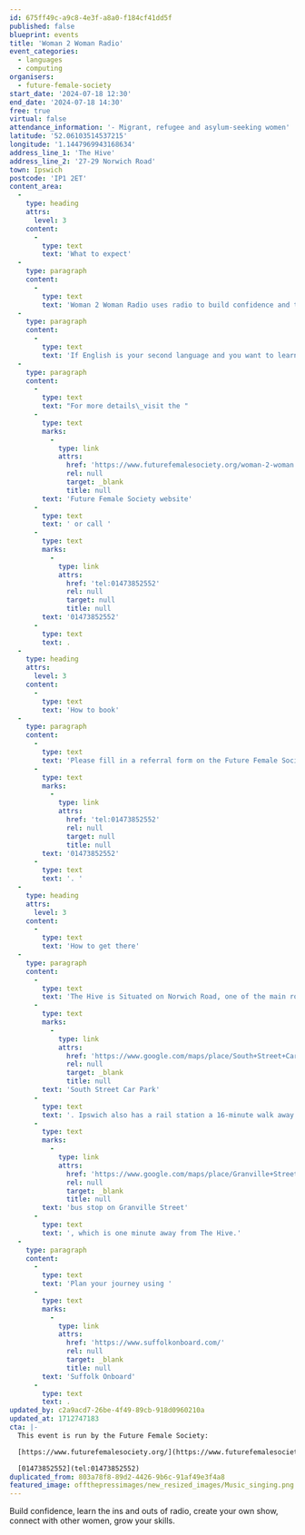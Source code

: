 ```yaml
---
id: 675ff49c-a9c8-4e3f-a8a0-f184cf41dd5f
published: false
blueprint: events
title: 'Woman 2 Woman Radio'
event_categories:
  - languages
  - computing
organisers:
  - future-female-society
start_date: '2024-07-18 12:30'
end_date: '2024-07-18 14:30'
free: true
virtual: false
attendance_information: '- Migrant, refugee and asylum-seeking women'
latitude: '52.06103514537215'
longitude: '1.1447969943168634'
address_line_1: 'The Hive'
address_line_2: '27-29 Norwich Road'
town: Ipswich
postcode: 'IP1 2ET'
content_area:
  -
    type: heading
    attrs:
      level: 3
    content:
      -
        type: text
        text: 'What to expect'
  -
    type: paragraph
    content:
      -
        type: text
        text: 'Woman 2 Woman Radio uses radio to build confidence and teach new skills to migrants, refugee, and asylum seeking women.'
  -
    type: paragraph
    content:
      -
        type: text
        text: 'If English is your second language and you want to learn a new skill, come on down!'
  -
    type: paragraph
    content:
      -
        type: text
        text: "For more details\_visit the "
      -
        type: text
        marks:
          -
            type: link
            attrs:
              href: 'https://www.futurefemalesociety.org/woman-2-woman'
              rel: null
              target: _blank
              title: null
        text: 'Future Female Society website'
      -
        type: text
        text: ' or call '
      -
        type: text
        marks:
          -
            type: link
            attrs:
              href: 'tel:01473852552'
              rel: null
              target: null
              title: null
        text: '01473852552'
      -
        type: text
        text: .
  -
    type: heading
    attrs:
      level: 3
    content:
      -
        type: text
        text: 'How to book'
  -
    type: paragraph
    content:
      -
        type: text
        text: 'Please fill in a referral form on the Future Female Society website or call '
      -
        type: text
        marks:
          -
            type: link
            attrs:
              href: 'tel:01473852552'
              rel: null
              target: null
              title: null
        text: '01473852552'
      -
        type: text
        text: '. '
  -
    type: heading
    attrs:
      level: 3
    content:
      -
        type: text
        text: 'How to get there'
  -
    type: paragraph
    content:
      -
        type: text
        text: 'The Hive is Situated on Norwich Road, one of the main roads into Ipswich, with the closest parking being the '
      -
        type: text
        marks:
          -
            type: link
            attrs:
              href: 'https://www.google.com/maps/place/South+Street+Car+Park/@52.0612384,1.143093,18.06z/data=!4m22!1m16!4m15!1m6!1m2!1s0x47d9a110e1d478a5:0x43897233bab1bdf4!2sThe+Hive+Ipswich+CIC,+Norwich+Road,+Ipswich!2m2!1d1.144487!2d52.0610108!1m6!1m2!1s0x47d9a1cc7b806739:0x689ee9824284fede!2sGranville+Street,+Ipswich+IP1+2NL!2m2!1d1.1441074!2d52.0613377!3e3!3m4!1s0x0:0x30a88646622494df!8m2!3d52.061446!4d1.1448369'
              rel: null
              target: _blank
              title: null
        text: 'South Street Car Park'
      -
        type: text
        text: '. Ipswich also has a rail station a 16-minute walk away and a '
      -
        type: text
        marks:
          -
            type: link
            attrs:
              href: 'https://www.google.com/maps/place/Granville+Street/@52.0612707,1.1435665,18.69z/data=!4m5!3m4!1s0x47d9a1cc7b806739:0x689ee9824284fede!8m2!3d52.0613377!4d1.1441074'
              rel: null
              target: _blank
              title: null
        text: 'bus stop on Granville Street'
      -
        type: text
        text: ', which is one minute away from The Hive.'
  -
    type: paragraph
    content:
      -
        type: text
        text: 'Plan your journey using '
      -
        type: text
        marks:
          -
            type: link
            attrs:
              href: 'https://www.suffolkonboard.com/'
              rel: null
              target: _blank
              title: null
        text: 'Suffolk Onboard'
      -
        type: text
        text: .
updated_by: c2a9acd7-26be-4f49-89cb-918d0960210a
updated_at: 1712747183
cta: |-
  This event is run by the Future Female Society:

  [https://www.futurefemalesociety.org/](https://www.futurefemalesociety.org/)

  [01473852552](tel:01473852552)
duplicated_from: 803a78f8-89d2-4426-9b6c-91af49e3f4a8
featured_image: offthepressimages/new_resized_images/Music_singing.png
---
```

Build confidence, learn the ins and outs of radio, create your own show, connect with other women, grow your skills.